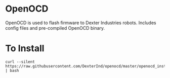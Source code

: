 # OpenOCD
OpenOCD is used to flash firmware to Dexter Industries robots. Includes config files and pre-compiled OpenOCD binary.

# To Install
```
curl --silent https://raw.githubusercontent.com/DexterInd/openocd/master/openocd_install.sh | bash
```
